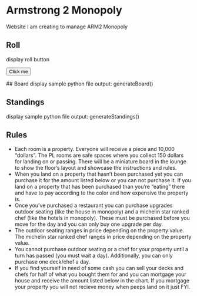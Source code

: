 # Armstrong 2 Monopoly
Website I am creating to manage ARM2 Monopoly

## Roll
display roll button
<p>
    <button name="button" onclick="http://www.google.com">Click me</button>
</p>
## Board
display sample python file output: generateBoard()


## Standings

display sample python file output: generateStandings()

## Rules

 - Each room is a property.  Everyone will receive a piece and 10,000 “dollars”.  The PL rooms are safe spaces where you collect 150 dollars for landing on or passing.
There will be a miniature board in the lounge to show the floor’s layout and showcase the instructions and rules.
 - When you land on a property that hasn’t been purchased yet you can purchase it for the amount listed below or you can not purchase it.  If you land on a property that has been purchased than you’re “eating”  there and have to pay according to the color and how expensive the property is.
 - Once you’ve purchased a restaurant you can purchase upgrades outdoor seating (like the house in monopoly) and a michelin star ranked chef (like the hotels in monopoly).  These must be purchased before you move for the day and you can only buy one upgrade per day.
 - The outdoor seating ranges in price depending on the property value. The michelin star ranked chef ranges in price depending on the property value.
  - You cannot purchase outdoor seating or a chef for your property until a turn has passed (you must wait a day).  Additionally, you can only purchase one deck/chef a day.
 - If you find yourself in need of some cash you can sell your decks and chefs for half of what you bought them for and you can mortgage your house and receive the amount listed below in the chart. If you mortgage your property you will not recieve money when peeps land on it just FYI.
